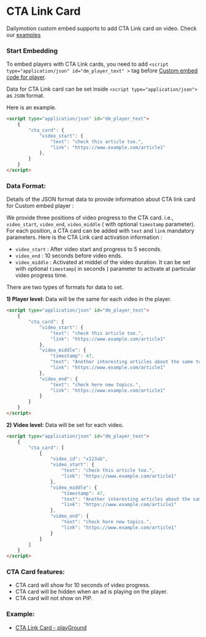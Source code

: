 # CTA Link Card

Dailymotion custom embed supports to add CTA Link card on video. Check our [examples](#example-links)

### Start Embedding

To embed players with CTA Link cards, you need to add `<script type="application/json" id="dm_player_text" >` tag before [Custom embed code for player](https://dmvs-apac.github.io/custom-embed-v2/).

Data for CTA Link card can be set inside `<script type="application/json">` as `JSON` format.

Here is an example.

```html
<script type="application/json" id="dm_player_text">
    {
        "cta_card": {
            "video_start": {
                "text": "check this article too.",
                "link": "https://www.example.com/article1"
            },
        }
    }
</script>
```

### Data Format:

Details of the JSON format data to provide information about CTA link card for Custom embed player :

We provide three positions of video progress to the CTA card. i.e., `video_start`, `video_end`, `video_middle` ( with optional `timestamp` parameter). For each position, a CTA card can be added with `text` and `link` mandatory parameters. Here is the CTA Link card activation information : 

- `video_start` : After video start and progress to 5 seconds.
- `video_end` : 10 seconds before video ends.
- `video_middle` : Activated at middel of the video duration. It can be set with optional `timestamp`( in seconds ) parameter to activate at particular video progress time.


There are two types of formats for data to set.

__1) Player level:__ Data will be the same for each video in the player.

```html
<script type="application/json" id="dm_player_text">
    {
        "cta_card": {
            "video_start": {
                "text": "check this article too.",
                "link": "https://www.example.com/article1"
            },
            "video_middle": {
                "timestamp": 47, 
                "text": "Another interesting articles about the same topic",
                "link": "https://www.example.com/article1"
            },
            "video_end": {
                "text": "check here new topics.",
                "link": "https://www.example.com/article1"
            }
        }
    }
</script>
```

__2) Video level:__ Data will be set for each video.


```html
<script type="application/json" id="dm_player_text">
    {
        "cta_card": [
            {
                "video_id": "x123ab",
                "video_start": {
                    "text": "check this article too.",
                    "link": "https://www.example.com/article1"
                },
                "video_middle": {
                    "timestamp": 47,
                    "text": "Another interesting articles about the same topic",
                    "link": "https://www.example.com/article1"
                },
                "video_end": {
                    "text": "check here new topics.",
                    "link": "https://www.example.com/article1"
                }
            }
        ]
    }
</script>
```

### CTA Card features:
- CTA card will show for 10 seconds of video progress.
- CTA card will be hidden when an ad is playing on the player.
- CTA card will not show on PIP.

### Example:

- [CTA Link Card - playGround](https://dmvs-apac.github.io/custom-embed-v2/examples/cta_card/index.html)
